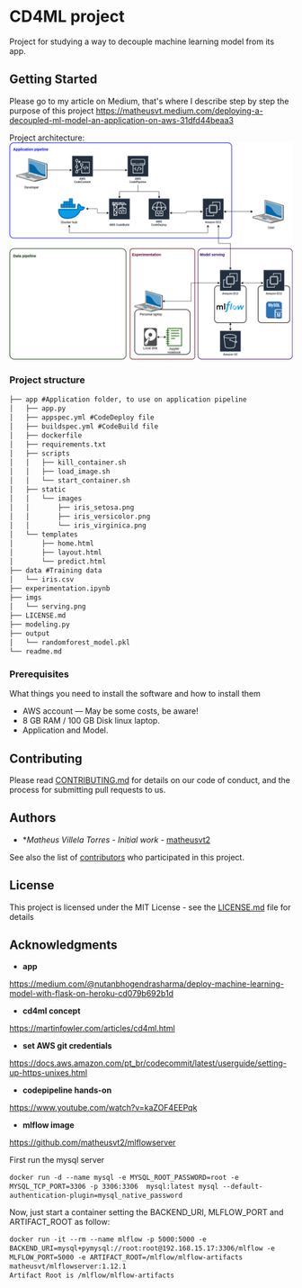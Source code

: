 # CD4ML project

Project for studying a way to decouple machine learning model from its app.

## Getting Started

Please go to my article on Medium, that's where I describe step by step the purpose of this project https://matheusvt.medium.com/deploying-a-decoupled-ml-model-an-application-on-aws-31dfd44beaa3

Project architecture:
![Project architecture](imgs/arquitetura-real.png "Project architecture")
### Project structure

```
├── app #Application folder, to use on application pipeline
│   ├── app.py
│   ├── appspec.yml #CodeDeploy file
│   ├── buildspec.yml #CodeBuild file 
│   ├── dockerfile
│   ├── requirements.txt 
│   ├── scripts
│   │   ├── kill_container.sh
│   │   ├── load_image.sh
│   │   └── start_container.sh
│   ├── static
│   │   └── images
│   │       ├── iris_setosa.png
│   │       ├── iris_versicolor.png
│   │       └── iris_virginica.png
│   └── templates
│       ├── home.html
│       ├── layout.html
│       └── predict.html
├── data #Training data
│   └── iris.csv
├── experimentation.ipynb
├── imgs
│   └── serving.png
├── LICENSE.md
├── modeling.py
├── output
│   └── randomforest_model.pkl
└── readme.md
```

### Prerequisites

What things you need to install the software and how to install them


- AWS account — May be some costs, be aware!
- 8 GB RAM / 100 GB Disk linux laptop.
- Application and Model.

## Contributing

Please read [CONTRIBUTING.md](https://gist.github.com/PurpleBooth/b24679402957c63ec426) for details on our code of conduct, and the process for submitting pull requests to us.

## Authors

* **Matheus Villela Torres* - *Initial work* - [matheusvt2](https://github.com/matheusvt2)

See also the list of [contributors](https://github.com/matheusvt2/cd4ml/contributors) who participated in this project.

## License

This project is licensed under the MIT License - see the [LICENSE.md](LICENSE.md) file for details

## Acknowledgments

* **app**

https://medium.com/@nutanbhogendrasharma/deploy-machine-learning-model-with-flask-on-heroku-cd079b692b1d


* **cd4ml concept**

https://martinfowler.com/articles/cd4ml.html

* **set AWS git credentials**

https://docs.aws.amazon.com/pt_br/codecommit/latest/userguide/setting-up-https-unixes.html

* **codepipeline hands-on**

https://www.youtube.com/watch?v=kaZOF4EEPqk

* **mlflow image** 

https://github.com/matheusvt2/mlflowserver

First run the mysql server
```
docker run -d --name mysql -e MYSQL_ROOT_PASSWORD=root -e MYSQL_TCP_PORT=3306 -p 3306:3306  mysql:latest mysql --default-authentication-plugin=mysql_native_password
```
Now, just start a container setting the BACKEND_URI, MLFLOW_PORT and ARTIFACT_ROOT as follow:
```
docker run -it --rm --name mlflow -p 5000:5000 -e BACKEND_URI=mysql+pymysql://root:root@192.168.15.17:3306/mlflow -e MLFLOW_PORT=5000 -e ARTIFACT_ROOT=/mlflow/mlflow-artifacts  matheusvt/mlflowserver:1.12.1
Artifact Root is /mlflow/mlflow-artifacts
```


